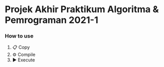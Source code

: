 # Projek Akhir Praktikum Algoritma & Pemrograman 2021-1

### How to use

1. 📋 Copy
2. ⚙ Compile
3. ▶ Execute

